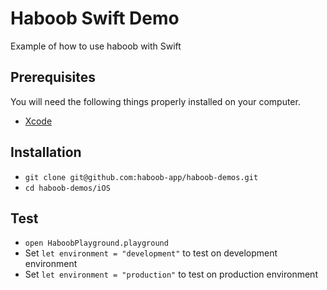 # Haboob Swift Demo
Example of how to use haboob with Swift

## Prerequisites

You will need the following things properly installed on your computer.

* [Xcode](https://developer.apple.com/xcode/)

## Installation

* `git clone git@github.com:haboob-app/haboob-demos.git`
* `cd haboob-demos/iOS`

## Test

* `open HaboobPlayground.playground`
* Set `let environment = "development"` to test on development environment
* Set `let environment = "production"` to test on production environment
